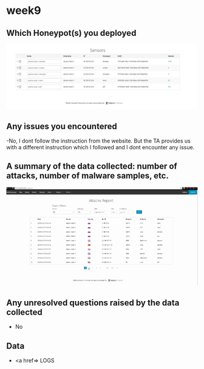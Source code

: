 # week9

## Which Honeypot(s) you deployed
<img src='deployed.PNG' title='deployed' width='' alt='' />


## Any issues you encountered
-No, I dont follow the instruction from the website. But the TA provides us with a different instruction which I followed and I dont encounter any issue.

## A summary of the data collected: number of attacks, number of malware samples, etc.
<img src='attack.gif' title='attack' width='' alt='' />

## Any unresolved questions raised by the data collected
 - No 
 
## Data
 - <a href=> LOGS </a>
  
